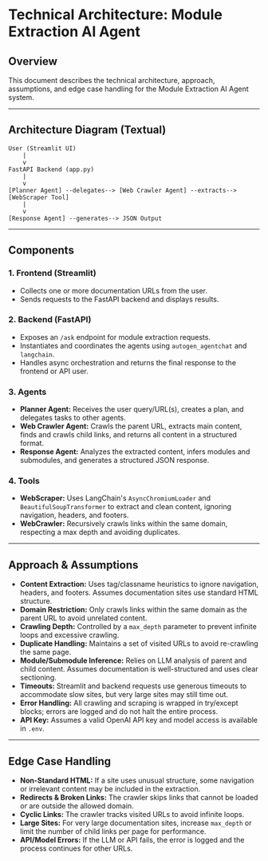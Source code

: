 # Technical Architecture: Module Extraction AI Agent

## Overview
This document describes the technical architecture, approach, assumptions, and edge case handling for the Module Extraction AI Agent system.

---

## Architecture Diagram (Textual)

```
User (Streamlit UI)
    |
    v
FastAPI Backend (app.py)
    |
    v
[Planner Agent] --delegates--> [Web Crawler Agent] --extracts--> [WebScraper Tool]
    |
    v
[Response Agent] --generates--> JSON Output
```

---

## Components

### 1. Frontend (Streamlit)
- Collects one or more documentation URLs from the user.
- Sends requests to the FastAPI backend and displays results.

### 2. Backend (FastAPI)
- Exposes an `/ask` endpoint for module extraction requests.
- Instantiates and coordinates the agents using `autogen_agentchat` and `langchain`.
- Handles async orchestration and returns the final response to the frontend or API user.

### 3. Agents
- **Planner Agent:** Receives the user query/URL(s), creates a plan, and delegates tasks to other agents.
- **Web Crawler Agent:** Crawls the parent URL, extracts main content, finds and crawls child links, and returns all content in a structured format.
- **Response Agent:** Analyzes the extracted content, infers modules and submodules, and generates a structured JSON response.

### 4. Tools
- **WebScraper:** Uses LangChain's `AsyncChromiumLoader` and `BeautifulSoupTransformer` to extract and clean content, ignoring navigation, headers, and footers.
- **WebCrawler:** Recursively crawls links within the same domain, respecting a max depth and avoiding duplicates.

---

## Approach & Assumptions
- **Content Extraction:** Uses tag/classname heuristics to ignore navigation, headers, and footers. Assumes documentation sites use standard HTML structure.
- **Domain Restriction:** Only crawls links within the same domain as the parent URL to avoid unrelated content.
- **Crawling Depth:** Controlled by a `max_depth` parameter to prevent infinite loops and excessive crawling.
- **Duplicate Handling:** Maintains a set of visited URLs to avoid re-crawling the same page.
- **Module/Submodule Inference:** Relies on LLM analysis of parent and child content. Assumes documentation is well-structured and uses clear sectioning.
- **Timeouts:** Streamlit and backend requests use generous timeouts to accommodate slow sites, but very large sites may still time out.
- **Error Handling:** All crawling and scraping is wrapped in try/except blocks; errors are logged and do not halt the entire process.
- **API Key:** Assumes a valid OpenAI API key and model access is available in `.env`.

---

## Edge Case Handling
- **Non-Standard HTML:** If a site uses unusual structure, some navigation or irrelevant content may be included in the extraction.
- **Redirects & Broken Links:** The crawler skips links that cannot be loaded or are outside the allowed domain.
- **Cyclic Links:** The crawler tracks visited URLs to avoid infinite loops.
- **Large Sites:** For very large documentation sites, increase `max_depth` or limit the number of child links per page for performance.
- **API/Model Errors:** If the LLM or API fails, the error is logged and the process continues for other URLs.

